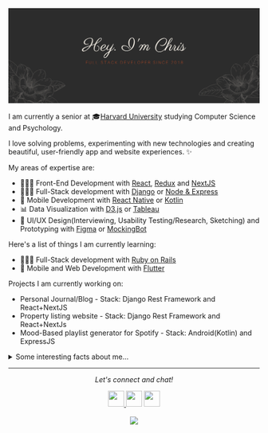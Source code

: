 
<img src="Hey. I'm Chris (1).png" alt="Hero image">


I am currently a senior at 🎓[Harvard University](https://www.harvard.edu/) studying Computer Science and Psychology.

I love solving problems, experimenting with new technologies and creating beautiful, user-friendly app and website experiences. ✨

My areas of expertise are:
- 👩🏻‍💻 Front-End Development with [React](https://reactjs.org/), [Redux](https://react-redux.js.org/) and [NextJS](https://nextjs.org/)
- 👩🏻‍💻 Full-Stack development with [Django](https://www.djangoproject.com/) or [Node & Express](https://expressjs.com/)
- 📱 Mobile Development with [React Native](https://reactnative.dev/) or  [Kotlin](https://kotlinlang.org/)
- 📊 Data Visualization with [D3.js](https://d3js.org/) or [Tableau](https://www.tableau.com/)
- 🌹 UI/UX Design(Interviewing, Usability Testing/Research, Sketching) and Prototyping with [Figma](https://www.figma.com/) or [MockingBot](https://mockingbot.com/)


Here's a list of things I am currently learning:

- 👩🏻‍💻 Full-Stack development with [Ruby on Rails](https://rubyonrails.org/)
- 📱 Mobile and Web Development with [Flutter](https://flutter.dev/)

Projects I am currently working on:
- Personal Journal/Blog - Stack: Django Rest Framework and React+NextJS
- Property listing website - Stack: Django Rest Framework and React+NextJs
- Mood-Based playlist generator for Spotify - Stack: Android(Kotlin) and ExpressJS


<details>
  <summary>Some interesting facts about me...</summary>
  <br>
  <p><i>Here we go.... 🎶</i><p>
  
  - I love aeroplanes✈️ and anything to do with Aviation. 
  - I love video games 🎮. Current favorites: FIFA 20 and Red Dead Redemption 2.
  - My go to jams when coding: Afrobeats! Favorite: On the low - Burna Boy ⭐️
  - I love playing/watching soccer⚽ and rugby🏉 in my free time.
 
  ![My github stats](https://github-readme-stats.vercel.app/api?username=chrismunene&show_icons=true)
</details>

<hr>
<p align="center">
  <i>Let's connect and chat!</i>

  <p align="center">
    <a href="https://twitter.com/the_chrismunene" alt="Twitter">
    <img height="32" width="32" src="https://unpkg.com/simple-icons@v3/icons/twitter.svg" />
    </a>
    <a href="https://www.linkedin.com/in/chris-munene-kinyua/" alt="Linkedin"><img height="32" width="32" src="https://unpkg.com/simple-icons@v3/icons/linkedin.svg" /></a>
    <a href="mailto:munenechristoph@gmail.com" alt="Contact me"><img height="32" width="32" src="https://unpkg.com/simple-icons@v3/icons/gmail.svg" /></a>
  </p>

  <p align="center">
    <img align="center" src="https://visitor-badge.glitch.me/badge?page_id=chrismunene.visitor-badge">
  </p>
</p>
